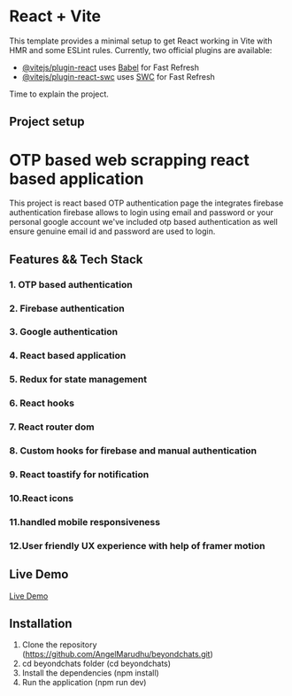 # React + Vite
This template provides a minimal setup to get React working in Vite with HMR and some ESLint rules.
Currently, two official plugins are available:

- [@vitejs/plugin-react](https://github.com/vitejs/vite-plugin-react/blob/main/packages/plugin-react/README.md) uses [Babel](https://babeljs.io/) for Fast Refresh
- [@vitejs/plugin-react-swc](https://github.com/vitejs/vite-plugin-react-swc) uses [SWC](https://swc.rs/) for Fast Refresh

Time to explain the project.
## Project setup

# OTP based web scrapping react based application

This project is react based OTP authentication page the integrates firebase authentication firebase allows to login using email and password or your personal google account we've included otp based authentication as well ensure genuine email id and password are used to login.

## Features && Tech Stack

### 1. OTP based authentication
### 2. Firebase authentication
### 3. Google authentication
### 4. React based application
### 5. Redux for state management
### 6. React hooks
### 7. React router dom
### 8. Custom hooks for firebase and manual authentication
### 9. React toastify for notification
### 10.React icons
### 11.handled mobile responsiveness
### 12.User friendly UX experience with help of framer motion

## Live Demo 
[Live Demo](https://beyond-chats-assessment.netlify.app/)

## Installation
1. Clone the repository (https://github.com/AngelMarudhu/beyondchats.git)
2. cd beyondchats folder (cd beyondchats)
3. Install the dependencies (npm install)
4. Run the application (npm run dev)


